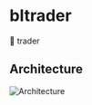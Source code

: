 # bltrader

🤗 trader

## Architecture

![Architecture](https://s2.loli.net/2022/03/08/kJegtn82AWDc63z.png)
